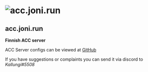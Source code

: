 # ![acc.joni.run](https://i.imgur.com/wNA3yYf.png "ACC LOGO")

## acc.joni.run

**Finnish ACC server**

ACC Server configs can be viewed at [GitHub](https://github.com/joniturunen/acc.joni.run/tree/master)

If you have suggestions or complaints you can send it via discord to _Kallungi#5508_

